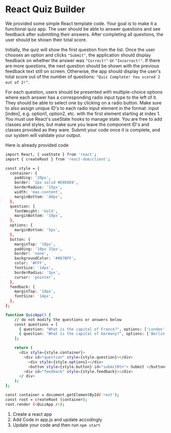 # React Quiz Builder

We provided some simple React template code. Your goal is to make it a functional quiz app. The user should be able to answer questions and see feedback after submitting their answers. After completing all questions, the user should be shown their total score.

Initially, the quiz will show the first question from the list. Once the user chooses an option and clicks ```"Submit"```, the application should display feedback on whether the answer was
```"Correct!"``` or ```"Incorrect!"```. If there are more questions, the next question should be shown with the previous feedback text still on screen.
Otherwise, the app should display the user's total score out of the number of questions:
```"Quiz Complete! You scored 2 out of 2!"```.

For each question, users should be presented with multiple-choice options where each answer has a corresponding radio input type to the left of it. They should be able to select one by clicking on a radio button. Make sure to also assign unique ID's to each radio input element in the format: input [index], e.g. option1, option2, etc. with the first element starting at index 1.
You must use React's useState hooks to manage state. You are free to add classes and styles, but make sure you leave the component ID's and classes provided as they ware. Submit your code once it is complete, and our system will validate your output.

Here is already provided code

```bash 
import React, { useState } from 'react';
import { createRoot } from 'react-dom/client';

const style = {
  container: {
    padding: '20px',
    border: '1px solid #E0E0E0',
    borderRadius: '15px',
    width: 'max-content',
    marginBottom: '40px',
  },
  question: {
    fontWeight: 'bold',
    marginBottom: '10px',
  },
  options: {
    marginBottom: '5px',
  },
  button: {
    marginTop: '10px',
    padding: '10px 15px',
    border: 'none',
    backgroundColor: '#007BFF',
    color: '#FFF',
    fontSize: '14px',
    borderRadius: '5px',
    cursor: 'pointer',
  },
  feedback: {
    marginTop: '10px',
    fontSize: '14px',
  },
};

function QuizApp() {
    // do not modify the questions or answers below
    const questions = [
      { question: "What is the capital of France?", options: ['London', 'Paris', 'Berlin', 'Madrid'], correct: 'Paris',},
      { question: "What is the capital of Germany?", options: ['Berlin', 'Munich', 'Frankfurt', 'Hamburg'], correct: 'Berlin',}
    ];

    return (
      <div style={style.container}>
        <div id="question" style={style.question}></div>
          <div style={style.options}></div>
          <button style={style.button} id="submitBtn"> Submit </button>
        <div id="feedback" style={style.feedback}></div>
      </ div>
    );
};

const container = document.getElementById('root');
const root = createRoot (container);
root.render (<QuizApp />);
```

1. Create a react app
2. Add Code in app.js and update accodingly
3. Update your code and then run ```npm start```
